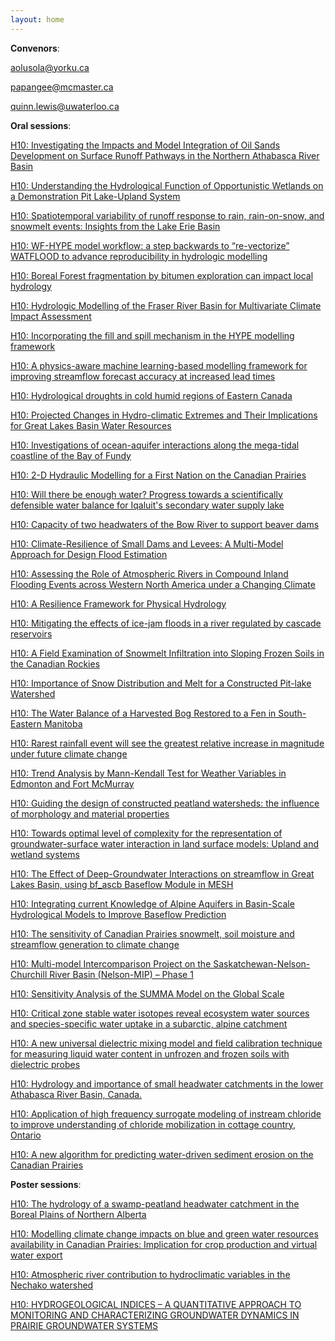 ```yaml
---
layout: home
---
```



**Convenors**:

<a href="mailto:aolusola@yorku.ca">aolusola@yorku.ca</a>

<a href="mailto:papangee@mcmaster.ca">papangee@mcmaster.ca</a>

<a href="mailto:quinn.lewis@uwaterloo.ca">quinn.lewis@uwaterloo.ca</a>

**Oral sessions**:

[H10: Investigating the Impacts and Model Integration of Oil Sands Development on Surface Runoff Pathways in the Northern Athabasca River Basin](H10_Kosti_Investig)

[H10: Understanding the Hydrological Function of Opportunistic Wetlands on a Demonstration Pit Lake-Upland System](H10_Linde_Understa)

[H10: Spatiotemporal variability of runoff response to rain, rain-on-snow, and snowmelt events: Insights from the Lake Erie Basin](H10_Ali00_Spatiote)

[H10: WF-HYPE model workflow: a step backwards to “re-vectorize” WATFLOOD to advance reproducibility in hydrologic modelling](H10_Wijay_WFHYPEmo)

[H10: Boreal Forest fragmentation by bitumen exploration can impact local hydrology](H10_Weila_BorealFo)

[H10: Hydrologic Modelling of the Fraser River Basin for Multivariate Climate Impact Assessment](H10_Giber_Hydrolog)

[H10: Incorporating the fill and spill mechanism in the HYPE modelling framework](H10_Ahmed_Incorpor)

[H10: A physics-aware machine learning-based modelling framework for improving streamflow forecast accuracy at increased lead times](H10_Roy00_Aphysics)

[H10: Hydrological droughts in cold humid regions of Eastern Canada](H10_Maheu_Hydrolog)

[H10: Projected Changes in Hydro-climatic Extremes and Their Implications for Great Lakes Basin Water Resources](H10_Rahim_Projecte)

[H10: Investigations of ocean-aquifer interactions along the mega-tidal coastline of the Bay of Fundy](H10_Kuryl_Investig)

[H10: 2-D Hydraulic Modelling for a First Nation on the Canadian Prairies](H10_Melro_DHydraul)

[H10: Will there be enough water? Progress towards a scientifically defensible water balance for Iqaluit's secondary water supply lake](H10_Richa_Willther)

[H10: Capacity of two headwaters of the Bow River to support beaver dams](H10_Westb_Capacity)

[H10: Climate-Resilience of Small Dams and Levees: A Multi-Model Approach for Design Flood Estimation](H10_Islam_ClimateR)

[H10: Assessing the Role of Atmospheric Rivers in Compound Inland Flooding Events across Western North America under a Changing Climate](H10_Feres_Assessin)

[H10: A Resilience Framework for Physical Hydrology](H10_Spenc_AResilie)

[H10: Mitigating the effects of ice-jam floods in a river regulated by cascade reservoirs](H10_Linde_Mitigati)

[H10: A Field Examination of Snowmelt Infiltration into Sloping Frozen Soils in the Canadian Rockies](H10_Groff_AFieldEx)

[H10: Importance of Snow Distribution and Melt for a Constructed Pit-lake Watershed](H10_Tremb_Importan)

[H10: The Water Balance of a Harvested Bog Restored to a Fen in South-Eastern Manitoba](H10_Lobre_TheWater)

[H10: Rarest rainfall event will see the greatest relative increase in magnitude under future climate change](H10_Gründ_Rarestra)

[H10: Trend Analysis by Mann-Kendall Test for Weather Variables in Edmonton and Fort McMurray](H10_Bayat_TrendAna)

[H10: Guiding the design of constructed peatland watersheds: the influence of morphology and material properties](H10_Sutto_Guidingt)

[H10: Towards optimal level of complexity for the representation of groundwater-surface water interaction in land surface models: Upland and wetland systems](H10_Elras_Towardso)

[H10: The Effect of Deep-Groundwater Interactions on streamflow in Great Lakes Basin, using bf_ascb Baseflow Module in MESH](H10_Kompa_TheEffec)

[H10: Integrating current Knowledge of Alpine Aquifers in Basin-Scale Hydrological Models to Improve Baseflow Prediction](H10_Ralph_Integrat)

[H10: The sensitivity of Canadian Prairies snowmelt, soil moisture and streamflow generation to climate change](H10_He000_Thesensi)

[H10: Multi-model Intercomparison Project on the Saskatchewan-Nelson-Churchill River Basin (Nelson-MIP) – Phase 1](H10_Ahmed_Multimod)

[H10: Sensitivity Analysis of the SUMMA Model on the Global Scale](H10_Liu00_Sensitiv)

[H10: Critical zone stable water isotopes reveal ecosystem water sources and species-specific water uptake in a subarctic, alpine catchment](H10_Nicho_Critical)

[H10: A new universal dielectric mixing model and field calibration technique for measuring liquid water content in unfrozen and frozen soils with dielectric probes](H10_Amank_Anewuniv)

[H10: Hydrology and importance of small headwater catchments in the lower Athabasca River Basin, Canada.](H10_Ketch_Hydrolog)

[H10: Application of high frequency surrogate modeling of instream chloride to improve understanding of chloride mobilization in cottage country, Ontario](H10_Yang0_Applicat)

[H10: A new algorithm for predicting water-driven sediment erosion on the Canadian Prairies](H10_Lawfo_Anewalgo)

**Poster sessions**:

[H10: The hydrology of a swamp-peatland headwater catchment in the Boreal Plains of Northern Alberta](H10_Ponso_Thehydro)

[H10: Modelling climate change impacts on blue and green water resources availability in Canadian Prairies: Implication for crop production and virtual water export](H10_Faram_Modellin)

[H10: Atmospheric river contribution to hydroclimatic variables in the Nechako watershed](H10_SOBRA_Atmosphe)

[H10: HYDROGEOLOGICAL INDICES – A QUANTITATIVE APPROACH TO MONITORING AND CHARACTERIZING GROUNDWATER DYNAMICS IN PRAIRIE GROUNDWATER SYSTEMS](H10_Ferri_HYDROGEO)


